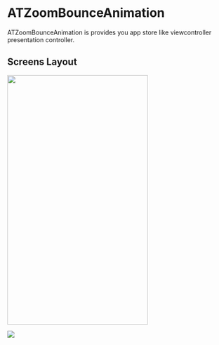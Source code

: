 # ATZoomBounceAnimation
ATZoomBounceAnimation is provides you app store like viewcontroller presentation controller.

<MTMarkdownOptions output='html4'>
   <h2>Screens Layout</h2>
  <img border="0" src="⁨/ATZoomBounceAnimation⁩/⁨ATZoomBounceAnimation⁩.gif" alt="" width="320" height="568">

</MTMarkdownOptions>


![](/⁨ATZoomBounceAnimation⁩.gif)
